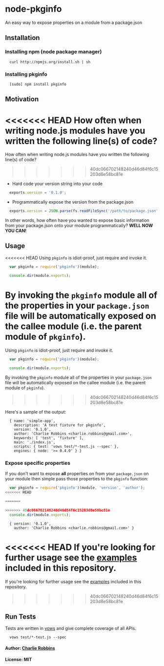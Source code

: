 # node-pkginfo

An easy way to expose properties on a module from a package.json

## Installation

### Installing npm (node package manager)
```
  curl http://npmjs.org/install.sh | sh
```

### Installing pkginfo
```
  [sudo] npm install pkginfo
```

## Motivation
<<<<<<< HEAD
How often when writing node.js modules have you written the following line(s) of code?
=======
How often when writing node.js modules have you written the following line(s) of code? 
>>>>>>> 40dc066702148240d46d84f6c15203d8e58bc81e

* Hard code your version string into your code

``` js
  exports.version = '0.1.0';
```

* Programmatically expose the version from the package.json

``` js
  exports.version = JSON.parse(fs.readFileSync('/path/to/package.json', 'utf8')).version;
```

In other words, how often have you wanted to expose basic information from your package.json onto your module programmatically? **WELL NOW YOU CAN!**

## Usage

<<<<<<< HEAD
Using `pkginfo` is idiot-proof, just require and invoke it.

``` js
  var pkginfo = require('pkginfo')(module);

  console.dir(module.exports);
```

By invoking the `pkginfo` module all of the properties in your `package.json` file will be automatically exposed on the callee module (i.e. the parent module of `pkginfo`).
=======
Using `pkginfo` is idiot-proof, just require and invoke it. 

``` js
  var pkginfo = require('pkginfo')(module);
  
  console.dir(module.exports);
```

By invoking the `pkginfo` module all of the properties in your `package.json` file will be automatically exposed on the callee module (i.e. the parent module of `pkginfo`). 
>>>>>>> 40dc066702148240d46d84f6c15203d8e58bc81e

Here's a sample of the output:

```
  { name: 'simple-app',
    description: 'A test fixture for pkginfo',
    version: '0.1.0',
    author: 'Charlie Robbins <charlie.robbins@gmail.com>',
    keywords: [ 'test', 'fixture' ],
    main: './index.js',
    scripts: { test: 'vows test/*-test.js --spec' },
    engines: { node: '>= 0.4.0' } }
```

### Expose specific properties
If you don't want to expose **all** properties on from your `package.json` on your module then simple pass those properties to the `pkginfo` function:

``` js
  var pkginfo = require('pkginfo')(module, 'version', 'author');
<<<<<<< HEAD

=======
  
>>>>>>> 40dc066702148240d46d84f6c15203d8e58bc81e
  console.dir(module.exports);
```

```
  { version: '0.1.0',
    author: 'Charlie Robbins <charlie.robbins@gmail.com>' }
```

<<<<<<< HEAD
If you're looking for further usage see the [examples][0] included in this repository.
=======
If you're looking for further usage see the [examples][0] included in this repository. 
>>>>>>> 40dc066702148240d46d84f6c15203d8e58bc81e

## Run Tests
Tests are written in [vows][1] and give complete coverage of all APIs.

```
  vows test/*-test.js --spec
```

[0]: https://github.com/indexzero/node-pkginfo/tree/master/examples
[1]: http://vowsjs.org

#### Author: [Charlie Robbins](http://nodejitsu.com)
#### License: MIT